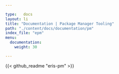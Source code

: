 ```yaml
---

type:   docs
layout: li
title: "Documentation | Package Manager Tooling"
path: "./content/docs/documentation/pm"
index_file: "epm"
menu:
  documentation:
    weight: 30

---
```


{{< github_readme "eris-pm" >}}